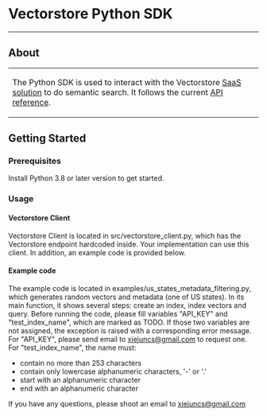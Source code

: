 # Vectorstore Python SDK

---

## About

<table>
<tr>
<td>

The Python SDK is used to interact with the Vectorstore [SaaS solution](https://vectorstore.webflow.io/) to do 
semantic search. It follows the current [API reference](https://docs.google.com/document/d/1kwZr28YJa_baLFfd3ii2dvnHzY__rwCg1KiUq3QPeJU/edit#).

</td>
</tr>
</table>

## Getting Started

### Prerequisites

Install Python 3.8 or later version to get started.

### Usage

#### Vectorstore Client

Vectorstore Client is located in src/vectorstore_client.py, which has the Vectorstore endpoint hardcoded inside. 
Your implementation can use this client. In addition, an example code is provided below.

#### Example code

The example code is located in examples/us_states_metadata_filtering.py, which generates random vectors and metadata
(one of US states). In its main function, it shows several steps: create an index, index vectors and query. Before
running the code, please fill variables "API_KEY" and "test_index_name", which are marked as TODO. If those two 
variables are not assigned, the exception is raised with a corresponding error message. For "API_KEY", please
send email to xiejuncs@gmail.com to request one. For "test_index_name", the name must:
- contain no more than 253 characters
- contain only lowercase alphanumeric characters, '-' or '.'
- start with an alphanumeric character
- end with an alphanumeric character

If you have any questions, please shoot an email to xiejuncs@gmail.com

